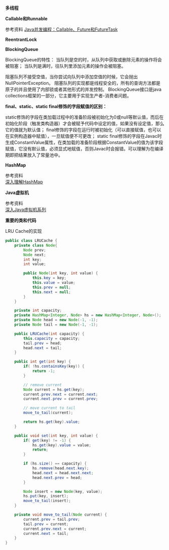 **多线程**

**Callable和Runnable**

参考资料
[Java并发编程：Callable、Future和FutureTask](http://www.cnblogs.com/dolphin0520/p/3949310.html)

**ReentrantLock**

**BlockingQueue**

BlockingQueue的特性：
当队列是空的时，从队列中获取或删除元素的操作将会被阻塞；
当队列是满时，往队列里添加元素的操作会被阻塞。

阻塞队列不接受空值，当你尝试向队列中添加空值的时候，它会抛出NullPointerException。
阻塞队列的实现都是线程安全的，所有的查询方法都是原子的并且使用了内部锁或者其他形式的并发控制。
BlockingQueue接口是java collections框架的一部分，它主要用于实现生产者-消费者问题。

**final、static、static final修饰的字段赋值的区别：**

static修饰的字段在类加载过程中的准备阶段被初始化为0或null等默认值，而后在初始化阶段（触发类构造器<clinit>）才会被赋予代码中设定的值，如果没有设定值，那么它的值就为默认值；
final修饰的字段在运行时被初始化（可以直接赋值，也可以在实例构造器中赋值），一旦赋值便不可更改；
static final修饰的字段在Javac时生成ConstantValue属性，在类加载的准备阶段根据ConstantValue的值为该字段赋值，它没有默认值，必须显式地赋值，否则Javac时会报错。可以理解为在编译期即把结果放入了常量池中。

**HashMap**

参考资料    
[深入理解HashMap](http://tech.meituan.com/java-hashmap.html)

**Java虚拟机**

参考资料    
[深入Java虚拟机系列](http://www.importnew.com/19946.html)

**重要的类和代码**

LRU Cache的实现

```java
public class LRUCache {
    private class Node{
        Node prev;
        Node next;
        int key;
        int value;

        public Node(int key, int value) {
            this.key = key;
            this.value = value;
            this.prev = null;
            this.next = null;
        }
    }

    private int capacity;
    private HashMap<Integer, Node> hs = new HashMap<Integer, Node>();
    private Node head = new Node(-1, -1);
    private Node tail = new Node(-1, -1);

    public LRUCache(int capacity) {
        this.capacity = capacity;
        tail.prev = head;
        head.next = tail;
    }

    public int get(int key) {
        if( !hs.containsKey(key)) {
            return -1;
        }

        // remove current
        Node current = hs.get(key);
        current.prev.next = current.next;
        current.next.prev = current.prev;

        // move current to tail
        move_to_tail(current);

        return hs.get(key).value;
    }

    public void set(int key, int value) {
        if( get(key) != -1) {
            hs.get(key).value = value;
            return;
        }

        if (hs.size() == capacity) {
            hs.remove(head.next.key);
            head.next = head.next.next;
            head.next.prev = head;
        }

        Node insert = new Node(key, value);
        hs.put(key, insert);
        move_to_tail(insert);
    }

    private void move_to_tail(Node current) {
        current.prev = tail.prev;
        tail.prev = current;
        current.prev.next = current;
        current.next = tail;
    }
}
```

